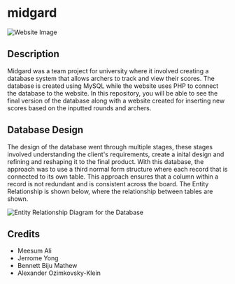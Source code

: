 # midgard
![Website Image](https://github.com/user-attachments/assets/800329db-356b-4a40-8674-e1e02357168d)

## Description
Midgard was a team project for university where it involved creating a database system that allows archers to track and view their scores. The database is created using MySQL while the website uses PHP to connect the database to the website. 
In this repository, you will be able to see the final version of the database along with a website created for inserting new scores based on the inputted rounds and archers. 

## Database Design
The design of the database went through multiple stages, these stages involved understanding the client's requirements, create a inital design and refining and reshaping it to the final product. With this database, the approach was to use a third normal form structure where each record that is connected to its own table. This approach ensures that a column within a record is not redundant and is consistent across the board. The Entity Relationship is shown below, where the relationship between tables are shown. 

![Entity Relationship Diagram for the Database](https://github.com/user-attachments/assets/79f60157-cf30-405f-92ac-4ddb5f269cf0)

## Credits
- Meesum Ali
- Jerrome Yong
- Bennett Biju Mathew
- Alexander Ozimkovsky-Klein
